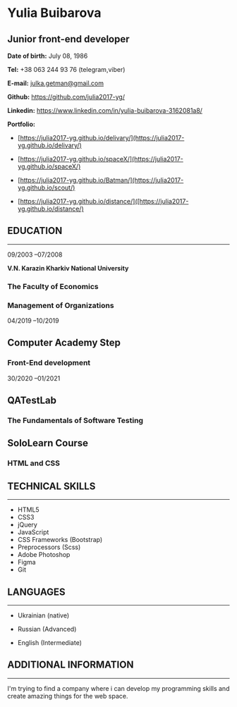 # Yulia Buibarova

## Junior front-end developer

**Date of birth:** July 08, 1986

**Tel:** +38 063 244 93 76 (telegram,viber)

**E-mail:** julka.getman@gmail.com

**Github:** https://github.com/julia2017-yg/

**Linkedin:** https://www.linkedin.com/in/yulia-buibarova-3162081a8/

**Portfolio:**

+ [https://julia2017-yg.github.io/delivary/](https://julia2017-yg.github.io/delivary/)

+ [https://julia2017-yg.github.io/spaceX/](https://julia2017-yg.github.io/spaceX/)

+ [https://julia2017-yg.github.io/Batman/](https://julia2017-yg.github.io/scout/)

+ [https://julia2017-yg.github.io/distance/]([https://julia2017-yg.github.io/distance/)

## EDUCATION

***

09/2003 –07/2008

**V.N. Karazin Kharkiv National University**

### The Faculty of Economics

### Management of Organizations

04/2019 –10/2019

## Computer Academy Step

### Front-End development

30/2020 –01/2021

## QATestLab

### The Fundamentals of Software Testing

## SoloLearn Course

### HTML and CSS

## TECHNICAL SKILLS

***

+ HTML5 
+ CSS3 
+ jQuery 
+ JavaScript 
+ CSS Frameworks (Bootstrap) 
+ Preprocessors (Sсss) 
+ Adobe Photoshop
+ Figma  
+ Git

## LANGUAGES

***

+ Ukrainian (native)

+ Russian (Advanced)

+ English (Intermediate)

## ADDITIONAL INFORMATION

***

I'm trying to find a company where i can develop my programming skills and create amazing things for the web space.